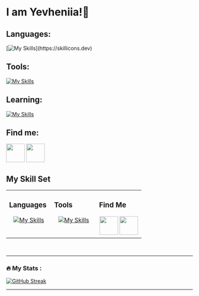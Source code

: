 # I am Yevheniia!👋

## Languages:
[![My Skills](https://skillicons.dev/icons?i=html,css,js,ts,materialui,tailwind,mongodb,nodejs,express,react,)](https://skillicons.dev)

## Tools:
[![My Skills](https://skillicons.dev/icons?i=git,postman,vite,vscode,idea,atom,figma)](https://skillicons.dev)

## Learning:
[![My Skills](https://skillicons.dev/icons?i=java,jest,nextjs)](https://skillicons.dev)

## Find me:
<a href="https://medium.com/@yevheniiasimaka" style="text-decoration: none;" > 
<img src="https://cdn-icons-png.flaticon.com/512/5968/5968906.png" style="text-decoration: none;" width="50px" height="50px" />
</a>
<a href="https://dribbble.com/YevheniiaS" style="text-decoration: none;" > 
<img src="https://cdn-icons-png.flaticon.com/512/3536/3536685.png" style="text-decoration: none;" width="50px" height="50px" />
</a>

<br>



## My Skill Set  
<table><tr><td valign="top" width="33%">



### Languages  
<div align="center">  
  
  [![My Skills](https://skillicons.dev/icons?i=html,css,js,ts,materialui,tailwind,mongodb,nodejs,express,react&perline=4)](https://skillicons.dev)
</div>

</td><td valign="top" width="33%">



### Tools  
<div align="center">  
  
  [![My Skills](https://skillicons.dev/icons?i=git,postman,vite,vscode,idea,atom,figma)](https://skillicons.dev)  
</div>

</td><td valign="top" width="33%">



### Find Me  
<div align="center">  
  <a href="https://medium.com/@yevheniiasimaka" style="text-decoration: none;" > 
<img src="https://cdn-icons-png.flaticon.com/512/5968/5968906.png" style="text-decoration: none;" width="50px" height="50px" />
</a>
<a href="https://dribbble.com/YevheniiaS" style="text-decoration: none;" > 
<img src="https://cdn-icons-png.flaticon.com/512/3536/3536685.png" style="text-decoration: none;" width="50px" height="50px" />
</a>
</div>

</td></tr></table>  

<br/>  

---
### :fire: My Stats :

[![GitHub Streak](https://streak-stats.demolab.com?user=YevheniiaSimaka&theme=gotham&hide_border=true)](https://git.io/streak-stats) 

---


